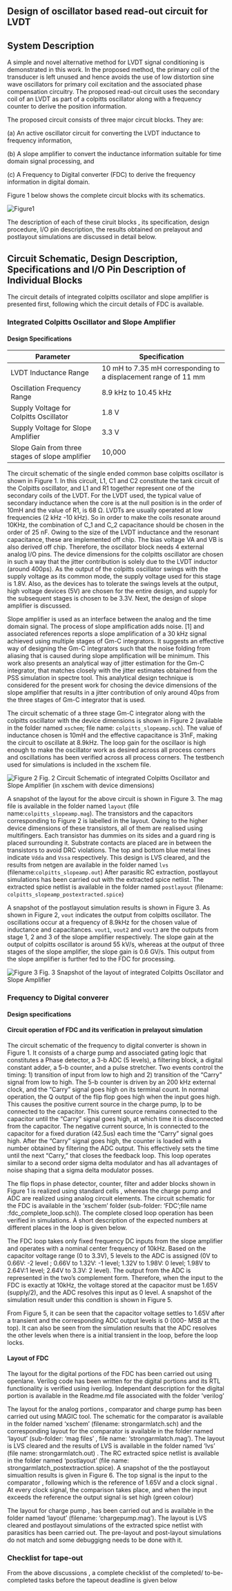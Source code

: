 
## Design of oscillator based read-out circuit for LVDT

## System Description

A simple and novel alternative method for LVDT signal conditioning is demonstrated in this  work. In the proposed method, the primary coil of the transducer is left unused and hence avoids the use of low distortion sine wave oscillators for primary coil excitation and the associated phase compensation circuitry. The proposed read-out circuit uses the secondary coil of an LVDT as part of a colpitts oscillator along with a frequency counter to derive the position information.

The proposed circuit consists of three major circuit blocks. They are:

 (a) An active oscillator circuit for converting the LVDT inductance to frequency information, 
 
 (b) A slope amplifier to convert the inductance information suitable for time domain signal processing, and 
 
 (c) A Frequency to Digital converter (FDC) to derive the frequency information in digital domain. 
 
 Figure 1 below shows the complete circuit blocks with its schematics. 

![Figure1](./img/Image1.png "Figure 1")

The description of each of these ciruit blocks , its specification, design procedure, I/O pin description, the results obtained on prelayout and postlayout simulations are discussed in detail below. 

## Circuit Schematic, Design Description, Specifications and I/O Pin Description of Individual Blocks

The circuit details of integrated colpitts oscillator and slope amplifier is presented first, following which the circuit details of FDC is available.

### Integrated Colpitts Oscillator and Slope Amplifier

#### Design Specifications

| Parameter  | Specification  |
|---|---|
| LVDT Inductance Range  | 10 mH to 7.35 mH corresponding to a displacement range of 11 mm |
| Oscillation Frequency Range  | 8.9 kHz to 10.45 kHz  |
| Supply Voltage for Colpitts Oscillator | 1.8 V |
| Supply Voltage for Slope Amplifier  | 3.3 V  |
| Slope Gain from three stages of slope amplifier  | 10,000  |


The circuit schematic of the single ended common base colpitts oscillator is shown in Figure 1. In this circuit, L1, C1 and C2 constitute the tank circuit of the Colpitts oscillator, and L1 and R1 together represent one of the secondary coils of the LVDT. For the LVDT used, the typical value of secondary inductance when the core is at the null position is in the order of 10mH and the value of R1, is 68 Ω. LVDTs are usually operated at low frequencies (2 kHz -10 kHz). So in order to make the coils resonate around 10KHz, the combination of C_1 and C_2 capacitance should be chosen in the order of 25 nF. Owing to the size of the LVDT inductance and the resonant capacitance, these are implemented off chip. The bias voltage VA and VB is also derived off chip. Therefore, the oscillator block needs 4 external analog I/O pins.  The device dimensions for the colpitts oscillator are chosen in such a way that the jitter contribution is solely due to the LVDT inductor (around 400ps). As the  output of the colpitts oscillator swings with the supply voltage as its common mode, the supply voltage used for this stage is 1.8V.  Also, as the devices has to tolerate the swings levels at the output, high voltage devices (5V) are chosen for the entire design, and supply for the subsequent stages is chosen to be 3.3V. Next, the design of slope amplifier is discussed. 

Slope amplifier is used as an interface between the analog and the time domain signal. The process of slope amplification adds noise. [1] and associated references reports a slope amplification of a 30 kHz signal achieved using multiple stages of Gm-C integrators. It suggests an effective way of designing the Gm-C integrators such that the noise folding from aliasing that is caused during slope amplification will be minimum. This work also presents an analytical way of jitter estimation for the Gm-C integrator, that matches closely with the jitter estimates obtained from the PSS simulation in spectre tool. This analytical design technique is considered for the present work for chosing the device dimensions of the slope amplifier that results in a jitter contribution of only around 40ps from the three stages of Gm-C integrator  that is used. 

The circuit schematic of a three stage Gm-C integrator along with the colpitts oscillator with the device dimensions is shown in Figure 2 (available in the folder named `xschem`; file name: `colpitts_slopeamp.sch`). The value of inductance chosen is 10mH and the effective capacitance is 31nF, making the circuit to oscillate at 8.9kHz. The loop gain for the oscillaor is high enough to make the oscillator work as desired across all process corners and oscillations has been verified across all process corners. The testbench used for simulations is included in the xschem file.

![Figure 2](./img/Image2.png "Figure 2")
Fig. 2 Circuit Schematic of integrated Colpitts Oscillator and Slope Amplifier (in xschem with device dimensions)

A snapshot of the layout for the above circuit is shown in Figure 3. The mag file is available in the folder named `layout` (file name:`colpitts_slopeamp.mag`). The transistors and the capacitors corresponding to Figure 2 is labelled in the layout. Owing to the higher device dimensions of these transistors, all of them are realised using multifingers. Each transistor has dummies on its sides and a guard ring is placed surrounding it. Substrate contacts are placed are in between the transistors to avoid DRC violations. The top and bottom blue metal lines indicate `Vdda` and `Vssa` respectively. This design is LVS cleared, and the results from netgen are available in the folder named `lvs` (filename:`colpitts_slopeamp.out`)  After parasitic RC extraction, postlayout simulations has been carried out with the extracted spice netlist. The extracted spice netlist is available in the folder named `postlayout` (filename: `colpitts_slopeamp_postextracted.spice`)  

A snapshot of the postlayout simulation results is shown in Figure 3. As shown in Figure 2, `vout` indicates the output from colpitts oscillator. The oscillations occur at a frequency of 8.9kHz for the chosen value of inductance and capacitances. `vout1`, `vout2` and `vout3` are the outputs from stage 1, 2 and 3 of the slope amplifier respectively. The slope gain at the output of colpitts oscillator is around 55 kV/s, whereas at the output of three stages of the slope amplifier, the slope gain is 0.6 GV/s. This output from the slope amplifier is further fed to the FDC for processing. 

![Figure 3](./img/Image3.png "Figure 3")
Fig. 3 Snapshot of the layout of integrated Colpitts Oscillator and Slope Amplifier

### Frequency to Digital converer

#### Design specifications

#### Circuit operation of FDC and its verification in prelayout simulation

The circuit schematic of the frequency to digital converter is shown in Figure 1. It consists of a charge pump and associated gating logic that constitutes a Phase detector, a 3-b ADC (5 levels), a filtering block, a digital constant adder, a 5-b counter, and a pulse stretcher. Two events control the timing: 1) transition of input from low to high and 2) transition of the “Carry” signal from low to high. The 5-b counter is driven by an 200 kHz external clock, and the “Carry” signal goes high on its terminal count. In normal operation, the Q output of the flip flop goes high when the input goes high. This causes the positive current source in the charge pump, Ip to be connected to the capacitor. This current source remains connected to the capacitor until the “Carry” signal goes high, at which time it is disconnected from the capacitor. The negative current source, In  is connected to the capacitor for a fixed duration (42.5us) each time the “Carry” signal goes high.  After the “Carry” signal goes high, the counter is loaded with a number obtained by filtering the ADC output. This effectively sets the time until the next “Carry,” that closes the feedback loop. This loop operates similar to a second order sigma delta modulator and has all advantages of noise shaping that a sigma delta modulator posses.

The flip flops in phase detector, counter, filter and adder blocks shown in Figure 1 is realized using standard cells , whereas the charge pump and ADC are realized using analog circuit elements. The circuit schematic for the FDC is available in the ‘xschem’ folder (sub-folder: ‘FDC’;file name :fdc_complete_loop.sch)).  The complete closed loop operation has been verified in simulations. A short description of the expected numbers at different places in the loop is given below.

The FDC loop takes only fixed frequency DC inputs from the slope amplifier and operates   with a nominal center frequency of 10kHz. Based on the capacitor voltage range (0 to 3.3V), 5 levels to the ADC is assigned (0V to 0.66V: -2 level ; 0.66V to 1.32V: -1 level; 1.32V to 1.98V: 0 level; 1.98V to 2.64V:1 level; 2.64V to 3.3V: 2 level).  The output from the ADC is represented in the two’s complement form. Therefore, when the input to the FDC is exactly at 10kHz, the voltage stored at the capacitor must be 1.65V (supply/2), and the ADC resolves this input as 0 level.  A snapshot of the simulation result under this condition is shown in Figure 5. 

From Figure 5, it can be seen that the capacitor voltage settles to 1.65V after a transient and the corresponding ADC output levels is 0 (000- MSB at the top). It can also be seen from the simulation results that the ADC resolves the other levels when there is a initial transient in the loop, before the loop locks.

#### Layout of FDC

The layout for the digital portions of the FDC has been carried out using openlane. Verilog code has been written for the digital portions and its RTL functionality is verified using iverilog. Independant description for the digital portion is available in the Readme.md file associated with the folder 'verilog'

The layout for the analog portions , comparator and charge pump has been carried out using MAGIC tool. The schematic for the comparator is available in the folder named ‘xschem’ (filename: strongarmlatch.sch) and the corresponding layout for the comparator is available in the folder named ‘layout’ (sub-folder: ‘mag files’ , file name: ‘strongarmlatch.mag’). The layout is LVS cleared and the results of LVS is available in the folder named ‘lvs’ (file name: strongarmlatch.out) . The RC extracted spice netlist is available in the folder named ‘postlayout’ (file name: strongarmlatch_postextraction.spice). A snapshot of the the postlayout simualtion results is given in Figure 6.  The top signal is the input to the comparator , following which is the reference of 1.65V and a clock signal . At every clock signal, the comparison takes place, and when the input exceeds the reference the output signal is set high (green colour)

The layout for charge pump , has been carried out and is available in the folder named ‘layout’ (filename: ‘chargepump.mag’). The layout is LVS cleared and postlayout simulations of the  extracted spice netlist with parasitics has been carried out. The pre-layout and post-layout simulations do not match and some debuggigng needs to be done with it.

### Checklist for tape-out
From the above discussions , a complete checklist of the completed/ to-be-completed tasks before the tapeout deadline is given below
 
